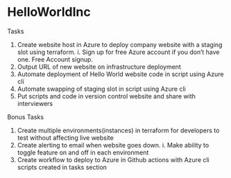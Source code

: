 # HelloWorldInc

Tasks 
1. Create website host in Azure to deploy company website with a staging slot using terraform. 
    i. Sign up for free Azure account if you don’t have one. Free Account signup. 
2. Output URL of new website on infrastructure deployment
3. Automate deployment of Hello World website code in script using Azure cli
4. Automate swapping of staging slot in script using Azure cli 
5. Put scripts and code in version control website and share with interviewers 
 
 

Bonus Tasks 
1. Create multiple environments(instances) in terraform for developers to test without affecting live website 
2. Create alerting to email when website goes down. 
  i. Make ability to toggle feature on and off in each environment 
3. Create workflow to deploy to Azure in Github actions with Azure cli scripts created in tasks section
